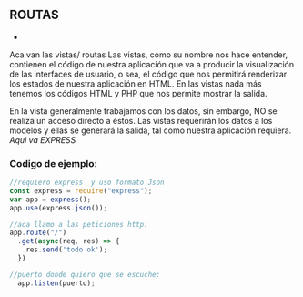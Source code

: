## ROUTAS
-
Aca van las vistas/ routas
Las vistas, como su nombre nos hace entender, contienen el código de nuestra aplicación que va a producir la visualización de las interfaces de usuario, o sea, el código que nos permitirá renderizar los estados de nuestra aplicación en HTML. En las vistas nada más tenemos los códigos HTML y PHP que nos permite mostrar la salida.

En la vista generalmente trabajamos con los datos, sin embargo, NO se realiza un acceso directo a éstos. Las vistas requerirán los datos a los modelos y ellas se generará la salida, tal como nuestra aplicación requiera.
*Aqui va EXPRESS*


### Codigo de ejemplo:

```js
//requiero express  y uso formato Json
const express = require("express");
var app = express();
app.use(express.json());

//aca llamo a las peticiones http:
app.route("/")
  .get(async(req, res) => {
    res.send('todo ok');
  })

//puerto donde quiero que se escuche:
  app.listen(puerto);
```

